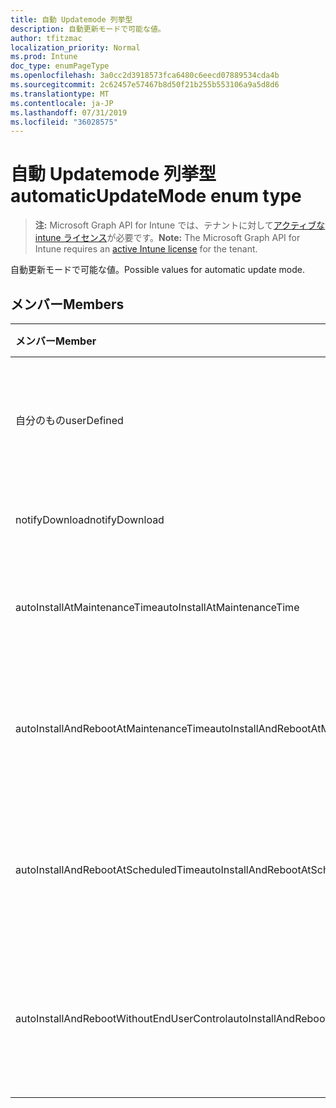 ```yaml
---
title: 自動 Updatemode 列挙型
description: 自動更新モードで可能な値。
author: tfitzmac
localization_priority: Normal
ms.prod: Intune
doc_type: enumPageType
ms.openlocfilehash: 3a0cc2d3918573fca6480c6eecd07889534cda4b
ms.sourcegitcommit: 2c62457e57467b8d50f21b255b553106a9a5d8d6
ms.translationtype: MT
ms.contentlocale: ja-JP
ms.lasthandoff: 07/31/2019
ms.locfileid: "36028575"
---
```

# <a name="automaticupdatemode-enum-type"></a><span data-ttu-id="b7ab6-103">自動 Updatemode 列挙型</span><span class="sxs-lookup"><span data-stu-id="b7ab6-103">automaticUpdateMode enum type</span></span>

> <span data-ttu-id="b7ab6-104">**注:** Microsoft Graph API for Intune では、テナントに対して[アクティブな intune ライセンス](https://go.microsoft.com/fwlink/?linkid=839381)が必要です。</span><span class="sxs-lookup"><span data-stu-id="b7ab6-104">**Note:** The Microsoft Graph API for Intune requires an [active Intune license](https://go.microsoft.com/fwlink/?linkid=839381) for the tenant.</span></span>

<span data-ttu-id="b7ab6-105">自動更新モードで可能な値。</span><span class="sxs-lookup"><span data-stu-id="b7ab6-105">Possible values for automatic update mode.</span></span>

## <a name="members"></a><span data-ttu-id="b7ab6-106">メンバー</span><span class="sxs-lookup"><span data-stu-id="b7ab6-106">Members</span></span>
|<span data-ttu-id="b7ab6-107">メンバー</span><span class="sxs-lookup"><span data-stu-id="b7ab6-107">Member</span></span>|<span data-ttu-id="b7ab6-108">値</span><span class="sxs-lookup"><span data-stu-id="b7ab6-108">Value</span></span>|<span data-ttu-id="b7ab6-109">説明</span><span class="sxs-lookup"><span data-stu-id="b7ab6-109">Description</span></span>|
|:---|:---|:---|
|<span data-ttu-id="b7ab6-110">自分のもの</span><span class="sxs-lookup"><span data-stu-id="b7ab6-110">userDefined</span></span>|<span data-ttu-id="b7ab6-111">.0</span><span class="sxs-lookup"><span data-stu-id="b7ab6-111">0</span></span>|<span data-ttu-id="b7ab6-112">ユーザー定義、既定値、意図的ではありません。</span><span class="sxs-lookup"><span data-stu-id="b7ab6-112">User Defined, default value, no intent.</span></span>|
|<span data-ttu-id="b7ab6-113">notifyDownload</span><span class="sxs-lookup"><span data-stu-id="b7ab6-113">notifyDownload</span></span>|<span data-ttu-id="b7ab6-114">1-d</span><span class="sxs-lookup"><span data-stu-id="b7ab6-114">1</span></span>|<span data-ttu-id="b7ab6-115">ダウンロードを通知します。</span><span class="sxs-lookup"><span data-stu-id="b7ab6-115">Notify on download.</span></span>|
|<span data-ttu-id="b7ab6-116">autoInstallAtMaintenanceTime</span><span class="sxs-lookup"><span data-stu-id="b7ab6-116">autoInstallAtMaintenanceTime</span></span>|<span data-ttu-id="b7ab6-117">pbm-2</span><span class="sxs-lookup"><span data-stu-id="b7ab6-117">2</span></span>|<span data-ttu-id="b7ab6-118">メンテナンス時に自動インストールします。</span><span class="sxs-lookup"><span data-stu-id="b7ab6-118">Auto-install at maintenance time.</span></span>|
|<span data-ttu-id="b7ab6-119">autoInstallAndRebootAtMaintenanceTime</span><span class="sxs-lookup"><span data-stu-id="b7ab6-119">autoInstallAndRebootAtMaintenanceTime</span></span>|<span data-ttu-id="b7ab6-120">1/3</span><span class="sxs-lookup"><span data-stu-id="b7ab6-120">3</span></span>|<span data-ttu-id="b7ab6-121">メンテナンス時に自動的にインストールおよび再起動します。</span><span class="sxs-lookup"><span data-stu-id="b7ab6-121">Auto-install and reboot at maintenance time.</span></span>|
|<span data-ttu-id="b7ab6-122">autoInstallAndRebootAtScheduledTime</span><span class="sxs-lookup"><span data-stu-id="b7ab6-122">autoInstallAndRebootAtScheduledTime</span></span>|<span data-ttu-id="b7ab6-123">2/4</span><span class="sxs-lookup"><span data-stu-id="b7ab6-123">4</span></span>|<span data-ttu-id="b7ab6-124">スケジュールされた時刻に自動インストールおよび再起動します。</span><span class="sxs-lookup"><span data-stu-id="b7ab6-124">Auto-install and reboot at scheduled time.</span></span>|
|<span data-ttu-id="b7ab6-125">autoInstallAndRebootWithoutEndUserControl</span><span class="sxs-lookup"><span data-stu-id="b7ab6-125">autoInstallAndRebootWithoutEndUserControl</span></span>|<span data-ttu-id="b7ab6-126">5</span><span class="sxs-lookup"><span data-stu-id="b7ab6-126">5</span></span>|<span data-ttu-id="b7ab6-127">エンドユーザーコントロールを使用せずに自動インストールおよび再起動</span><span class="sxs-lookup"><span data-stu-id="b7ab6-127">Auto-install and restart without end-user control</span></span>|



